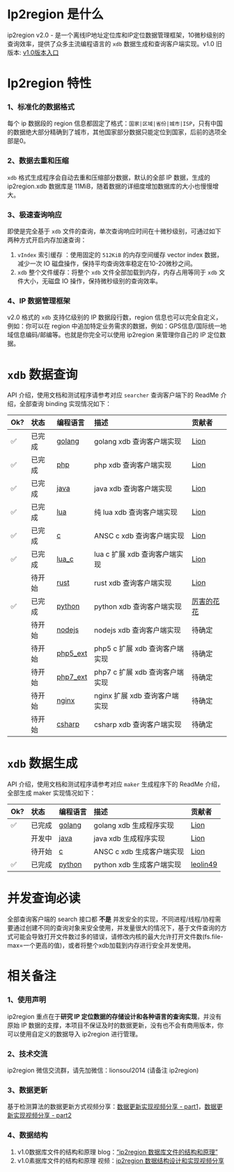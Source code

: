 # Ip2region 是什么

ip2region v2.0 - 是一个离线IP地址定位库和IP定位数据管理框架，10微秒级别的查询效率，提供了众多主流编程语言的 `xdb` 数据生成和查询客户端实现。v1.0 旧版本: [v1.0版本入口](v1.0)



# Ip2region 特性

### 1、标准化的数据格式

每个 ip 数据段的 region 信息都固定了格式：`国家|区域|省份|城市|ISP`，只有中国的数据绝大部分精确到了城市，其他国家部分数据只能定位到国家，后前的选项全部是0。


### 2、数据去重和压缩

`xdb` 格式生成程序会自动去重和压缩部分数据，默认的全部 IP 数据，生成的 ip2region.xdb 数据库是 11MiB，随着数据的详细度增加数据库的大小也慢慢增大。

### 3、极速查询响应

即使是完全基于 `xdb` 文件的查询，单次查询响应时间在十微秒级别，可通过如下两种方式开启内存加速查询：

1. `vIndex` 索引缓存 ：使用固定的 `512KiB` 的内存空间缓存 vector index 数据，减少一次 IO 磁盘操作，保持平均查询效率稳定在10-20微秒之间。
2. `xdb` 整个文件缓存：将整个 `xdb` 文件全部加载到内存，内存占用等同于 `xdb` 文件大小，无磁盘 IO 操作，保持微秒级别的查询效率。

### 4、IP 数据管理框架

v2.0 格式的 `xdb` 支持亿级别的 IP 数据段行数，region 信息也可以完全自定义，例如：你可以在 region 中追加特定业务需求的数据，例如：GPS信息/国际统一地域信息编码/邮编等。也就是你完全可以使用 ip2region 来管理你自己的 IP 定位数据。



# `xdb` 数据查询

API 介绍，使用文档和测试程序请参考对应 `searcher` 查询客户端下的 ReadMe 介绍，全部查询 binding 实现情况如下：

| Ok?                 | 状态 | 编程语言 | 描述                    | 贡献者                 |
|:-------------------|:-----| :--- |:----------------------|:--------------------|
| :white_check_mark: | 已完成  | [golang](binding/golang) | golang xdb 查询客户端实现    | [Lion](https://github.com/lionsoul2014) |
| :white_check_mark: | 已完成  | [php](binding/php) | php xdb 查询客户端实现       | [Lion](https://github.com/lionsoul2014) |
| :white_check_mark: | 已完成  | [java](binding/java) | java xdb 查询客户端实现      | [Lion](https://github.com/lionsoul2014) |
| :white_check_mark: | 已完成  | [lua](binding/lua) | 纯 lua xdb 查询客户端实现     | [Lion](https://github.com/lionsoul2014) |
| :white_check_mark: | 已完成  | [c](binding/c) | ANSC c xdb 查询客户端实现    | [Lion](https://github.com/lionsoul2014) |
| :white_check_mark: | 已完成  | [lua_c](binding/lua_c) | lua c 扩展 xdb 查询客户端实现  | [Lion](https://github.com/lionsoul2014) |
| &nbsp;&nbsp;&nbsp; | 待开始  | [rust](binding/rust) | rust xdb 查询客户端实现      | [Lion](https://github.com/lionsoul2014) |
| :white_check_mark: | 已完成  | [python](binding/python) | python xdb 查询客户端实现    | [厉害的花花](https://github.com/luckydog6132) |
| &nbsp;&nbsp;&nbsp; | 待开始  | [nodejs](binding/nodejs) | nodejs xdb 查询客户端实现    | 待确定 |
| &nbsp;&nbsp;&nbsp; | 待开始  | [php5_ext](binding/php5_ext) | php5 c 扩展 xdb 查询客户端实现 | 待确定 |
| &nbsp;&nbsp;&nbsp; | 待开始  | [php7_ext](binding/php7_ext) | php7 c 扩展 xdb 查询客户端实现 | 待确定 |
| &nbsp;&nbsp;&nbsp; | 待开始  | [nginx](binding/nginx) | nginx 扩展 xdb 查询客户端实现  | 待确定 |
| &nbsp;&nbsp;&nbsp; | 待开始  | [csharp](binding/csharp) | csharp xdb 查询客户端实现   | 待确定 |



# `xdb` 数据生成

API 介绍，使用文档和测试程序请参考对应 `maker` 生成程序下的 ReadMe 介绍，全部生成 maker 实现情况如下：

| Ok?                | 状态 | 编程语言 | 描述 | 贡献者 |
|:-------------------|:-----| :--- | :--- | :--- |
| :white_check_mark: | 已完成  | [golang](maker/golang) | golang xdb 生成程序实现 | [Lion](https://github.com/lionsoul2014) |
| &nbsp;&nbsp;&nbsp; | 开发中  | [java](maker/java) | java xdb 生成程序实现 | [Lion](https://github.com/lionsoul2014) |
| &nbsp;&nbsp;&nbsp; | 待开始  | [c](maker/c) | ANSC c xdb 生成客户端实现 | [Lion](https://github.com/lionsoul2014) |
| :white_check_mark: | 已完成  | [python](maker/python) | python xdb 生成客户端实现 | [leolin49](https://github.com/leolin49) |



# 并发查询必读

全部查询客户端的 search 接口都 <b>不是</b> 并发安全的实现，不同进程/线程/协程需要通过创建不同的查询对象来安全使用，并发量很大的情况下，基于文件查询的方式可能会导致打开文件数过多的错误，请修改内核的最大允许打开文件数(fs.file-max=一个更高的值)，或者将整个xdb加载到内存进行安全并发使用。


# 相关备注

### 1、使用声明 
ip2region 重点在于<b>研究 IP 定位数据的存储设计和各种语言的查询实现</b>，并没有原始 IP 数据的支撑，本项目不保证及时的数据更新，没有也不会有商用版本，你可以使用自定义的数据导入 ip2region 进行管理。

### 2、技术交流
ip2region 微信交流群，请先加微信：lionsoul2014 (请备注 ip2region)

### 3、数据更新
基于检测算法的数据更新方式视频分享：[数据更新实现视频分享 - part1](https://www.bilibili.com/video/BV1934y1E7Q5/)，[数据更新实现视频分享 - part2](https://www.bilibili.com/video/BV1pF411j7Aw/)

### 4、数据结构
1. v1.0数据库文件的结构和原理 blog：[“ip2region 数据库文件的结构和原理”](https://github.com/dongyado/dongyado.github.io/blob/master/_posts/2016-08-18-structure-of-ip2region-database-file.md)
2. v1.0素据库文件的结构和原理 视频：[ip2region 数据结构设计和实现视频分享](https://www.bilibili.com/video/BV1wv4y1N7SD)
